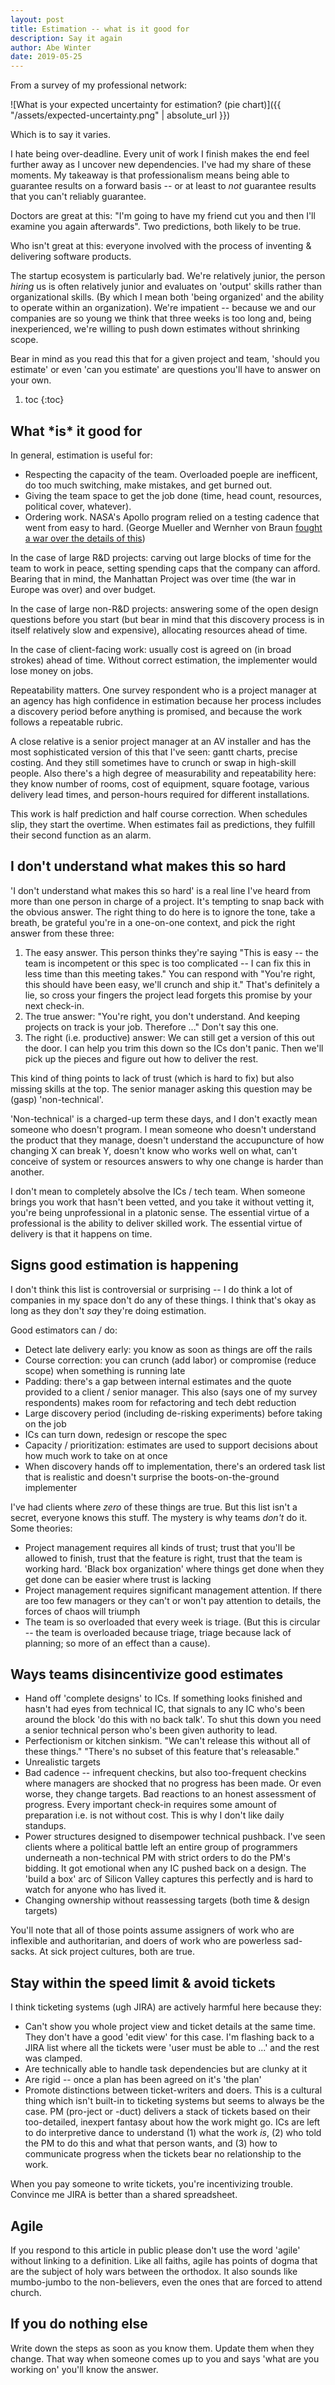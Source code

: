 ```yaml
---
layout: post
title: Estimation -- what is it good for
description: Say it again
author: Abe Winter
date: 2019-05-25
---
```


From a survey of my professional network:

![What is your expected uncertainty for estimation? (pie chart)]({{ "/assets/expected-uncertainty.png" | absolute_url }})

Which is to say it varies.

I hate being over-deadline. Every unit of work I finish makes the end feel further away as I uncover new dependencies. I've had my share of these moments. My takeaway is that professionalism means being able to guarantee results on a forward basis -- or at least to *not* guarantee results that you can't reliably guarantee.

Doctors are great at this: "I'm going to have my friend cut you and then I'll examine you again afterwards". Two predictions, both likely to be true.

Who isn't great at this: everyone involved with the process of inventing & delivering software products.

The startup ecosystem is particularly bad. We're relatively junior, the person *hiring* us is often relatively junior and evaluates on 'output' skills rather than organizational skills. (By which I mean both 'being organized' and the ability to operate within an organization). We're impatient -- because we and our companies are so young we think that three weeks is too long and, being inexperienced, we're willing to push down estimates without shrinking scope.

Bear in mind as you read this that for a given project and team, 'should you estimate' or even 'can you estimate' are questions you'll have to answer on your own.

1. toc
{:toc}

## What \*is\* it good for

In general, estimation is useful for:

* Respecting the capacity of the team. Overloaded poeple are inefficent, do too much switching, make mistakes, and get burned out.
* Giving the team space to get the job done (time, head count, resources, political cover, whatever).
* Ordering work. NASA's Apollo program relied on a testing cadence that went from easy to hard. (George Mueller and Wernher von Braun [fought a war over the details of this](https://en.wikipedia.org/wiki/George_Mueller_(NASA)#NASA_and_the_Apollo_program))

In the case of large R&D projects: carving out large blocks of time for the team to work in peace, setting spending caps that the company can afford. Bearing that in mind, the Manhattan Project was over time (the war in Europe was over) and over budget.

In the case of large non-R&D projects: answering some of the open design questions before you start (but bear in mind that this discovery process is in itself relatively slow and expensive), allocating resources ahead of time.

In the case of client-facing work: usually cost is agreed on (in broad strokes) ahead of time. Without correct estimation, the implementer would lose money on jobs.

Repeatability matters. One survey respondent who is a project manager at an agency has high confidence in estimation because her process includes a discovery period before anything is promised, and because the work follows a repeatable rubric.

A close relative is a senior project manager at an AV installer and has the most sophisticated version of this that I've seen: gantt charts, precise costing. And they still sometimes have to crunch or swap in high-skill people. Also there's a high degree of measurability and repeatability here: they know number of rooms, cost of equipment, square footage, various delivery lead times, and person-hours required for different installations.

This work is half prediction and half course correction. When schedules slip, they start the overtime. When estimates fail as predictions, they fulfill their second function as an alarm.

## I don't understand what makes this so hard

'I don't understand what makes this so hard' is a real line I've heard from more than one person in charge of a project. It's tempting to snap back with the obvious answer. The right thing to do here is to ignore the tone, take a breath, be grateful you're in a one-on-one context, and pick the right answer from these three:

1. The easy answer. This person thinks they're saying "This is easy -- the team is incompetent or this spec is too complicated -- I can fix this in less time than this meeting takes." You can respond with "You're right, this should have been easy, we'll crunch and ship it." That's definitely a lie, so cross your fingers the project lead forgets this promise by your next check-in.
1. The true answer: "You're right, you don't understand. And keeping projects on track is your job. Therefore ..." Don't say this one.
1. The right (i.e. productive) answer: We can still get a version of this out the door. I can help you trim this down so the ICs don't panic. Then we'll pick up the pieces and figure out how to deliver the rest.

This kind of thing points to lack of trust (which is hard to fix) but also missing skills at the top. The senior manager asking this question may be (gasp) 'non-technical'.

'Non-technical' is a charged-up term these days, and I don't exactly mean someone who doesn't program. I mean someone who doesn't understand the product that they manage, doesn't understand the accupuncture of how changing X can break Y, doesn't know who works well on what, can't conceive of system or resources answers to why one change is harder than another.

I don't mean to completely absolve the ICs / tech team. When someone brings you work that hasn't been vetted, and you take it without vetting it, you're being unprofessional in a platonic sense. The essential virtue of a professional is the ability to deliver skilled work. The essential virtue of delivery is that it happens on time.

## Signs good estimation is happening

I don't think this list is controversial or surprising -- I do think a lot of companies in my space don't do any of these things. I think that's okay as long as they don't *say* they're doing estimation.

Good estimators can / do:

* Detect late delivery early: you know as soon as things are off the rails
* Course correction: you can crunch (add labor) or compromise (reduce scope) when something is running late
* Padding: there's a gap between internal estimates and the quote provided to a client / senior manager. This also (says one of my survey respondents) makes room for refactoring and tech debt reduction
* Large discovery period (including de-risking experiments) before taking on the job
* ICs can turn down, redesign or rescope the spec
* Capacity / prioritization: estimates are used to support decisions about how much work to take on at once
* When discovery hands off to implementation, there's an ordered task list that is realistic and doesn't surprise the boots-on-the-ground implementer

I've had clients where *zero* of these things are true. But this list isn't a secret, everyone knows this stuff. The mystery is why teams *don't* do it. Some theories:

* Project management requires all kinds of trust; trust that you'll be allowed to finish, trust that the feature is right, trust that the team is working hard. 'Black box organization' where things get done when they get done can be easier where trust is lacking
* Project management requires significant management attention. If there are too few managers or they can't or won't pay attention to details, the forces of chaos will triumph
* The team is so overloaded that every week is triage. (But this is circular -- the team is overloaded because triage, triage because lack of planning; so more of an effect than a cause).

## Ways teams disincentivize good estimates

* Hand off 'complete designs' to ICs. If something looks finished and hasn't had eyes from technical IC, that signals to any IC who's been around the block 'do this with no back talk'. To shut this down you need a senior technical person who's been given authority to lead.
* Perfectionism or kitchen sinkism. "We can't release this without all of these things." "There's no subset of this feature that's releasable."
* Unrealistic targets
* Bad cadence -- infrequent checkins, but also too-frequent checkins where managers are shocked that no progress has been made. Or even worse, they change targets. Bad reactions to an honest assessment of progress. Every important check-in requires some amount of preparation i.e. is not without cost. This is why I don't like daily standups.
* Power structures designed to disempower technical pushback. I've seen clients where a political battle left an entire group of programmers underneath a non-technical PM with strict orders to do the PM's bidding. It got emotional when any IC pushed back on a design. The 'build a box' arc of Silicon Valley captures this perfectly and is hard to watch for anyone who has lived it.
* Changing ownership without reassessing targets (both time & design targets)

You'll note that all of those points assume assigners of work who are inflexible and authoritarian, and doers of work who are powerless sad-sacks. At sick project cultures, both are true.

## Stay within the speed limit & avoid tickets

I think ticketing systems (ugh JIRA) are actively harmful here because they:

* Can't show you whole project view and ticket details at the same time. They don't have a good 'edit view' for this case. I'm flashing back to a JIRA list where all the tickets were 'user must be able to ...' and the rest was clamped.
* Are technically able to handle task dependencies but are clunky at it
* Are rigid -- once a plan has been agreed on it's 'the plan'
* Promote distinctions between ticket-writers and doers. This is a cultural thing which isn't built-in to ticketing systems but seems to always be the case. PM (pro-ject or -duct) delivers a stack of tickets based on their too-detailed, inexpert fantasy about how the work might go. ICs are left to do interpretive dance to understand (1) what the work *is*, (2) who told the PM to do this and what that person wants, and (3) how to communicate progress when the tickets bear no relationship to the work.

When you pay someone to write tickets, you're incentivizing trouble. Convince me JIRA is better than a shared spreadsheet.

## Agile

If you respond to this article in public please don't use the word 'agile' without linking to a definition. Like all faiths, agile has points of dogma that are the subject of holy wars between the orthodox. It also sounds like mumbo-jumbo to the non-believers, even the ones that are forced to attend church.

## If you do nothing else

Write down the steps as soon as you know them. Update them when they change. That way when someone comes up to you and says 'what are you working on' you'll know the answer.
